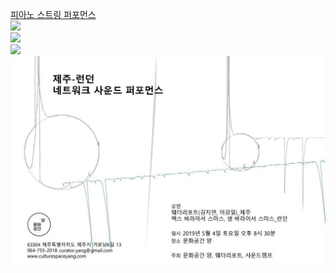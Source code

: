 [피아노 스트링 퍼포먼스](ambi.md)<br>
<img src="../img/ambi_jeju"><br>
<img src="../img/ambi_london.jpg"><br>
<img src="../img/ambi_qna.jpg"><br>
<img src="../img/ambi_flyer.jpg"><br>
